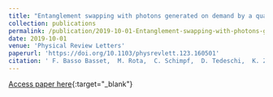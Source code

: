```yaml
---
title: "Entanglement swapping with photons generated on demand by a quantum dot"
collection: publications
permalink: /publication/2019-10-01-Entanglement-swapping-with-photons-generated-on-demand-by-a-quantum-dot
date: 2019-10-01
venue: 'Physical Review Letters'
paperurl: 'https://doi.org/10.1103/physrevlett.123.160501'
citation: ' F. Basso Basset,  M. Rota,  C. Schimpf,  D. Tedeschi,  K. Zeuner,  S. Silva,  M. Reindl,  V. Zwiller,  K. Joens,  A. Rastelli,  R. Trotta,  Physical Review Letters 123, 160501 (2019).'
---
```

[Access paper here](https://doi.org/10.1103/physrevlett.123.160501){:target="_blank"}
